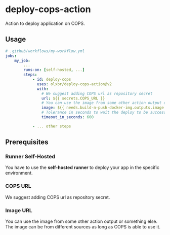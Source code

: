 # deploy-cops-action

Action to deploy application on COPS.

## Usage

```yaml
# .github/workflows/my-workflow.yml
jobs:
    my_job:
        ...
        runs-on: [self-hosted, ...]
        steps:
            - id: deploy-cops
              uses: olxbr/deploy-cops-action@v2
              with:
                # We suggest adding COPS url as repository secret
                url: ${{ secrets.COPS_URL }}
                # You can use the image from some other action output or something else
                image: ${{ needs.build-n-push-docker-img.outputs.image }}
                # Tolerance in seconds to wait the deploy to be successfull
                timeout_in_seconds: 600

            - ... other steps
```

## Prerequisites

### Runner Self-Hosted
You have to use the **self-hosted runner** to deploy your app in the specific environment.

### COPS URL
We suggest adding COPS url as repository secret.

### Image URL
You can use the image from some other action output or something else. The image can be from different sources as long as COPS is able to use it.
